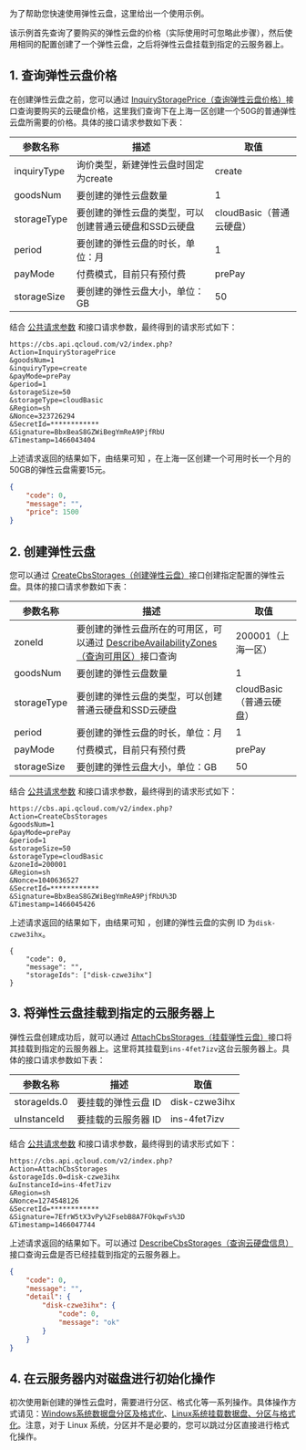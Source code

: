 为了帮助您快速使用弹性云盘，这里给出一个使用示例。

该示例首先查询了要购买的弹性云盘的价格（实际使用时可忽略此步骤），然后使用相同的配置创建了一个弹性云盘，之后将弹性云盘挂载到指定的云服务器上。

## 1. 查询弹性云盘价格
在创建弹性云盘之前，您可以通过 [InquiryStoragePrice（查询弹性云盘价格）](/doc/api/364/2522)接口查询要购买的云硬盘价格，这里我们查询下在上海一区创建一个50G的普通弹性云盘所需要的价格。具体的接口请求参数如下表：

| 参数名称    | 描述                                                  | 取值                     |
| ----------- | ----------------------------------------------------- | ------------------------ |
| inquiryType | 询价类型，新建弹性云盘时固定为create                  | create                   |
| goodsNum    | 要创建的弹性云盘数量                                  | 1                        |
| storageType | 要创建的弹性云盘的类型，可以创建普通云硬盘和SSD云硬盘 | cloudBasic（普通云硬盘） |
| period      | 要创建的弹性云盘的时长，单位：月                      | 1                        |
| payMode     | 付费模式，目前只有预付费                              | prePay                   |
| storageSize | 要创建的弹性云盘大小，单位：GB                        | 50                       |

结合 [公共请求参数](https://cloud.tencent.com/document/product/362/4202) 和接口请求参数，最终得到的请求形式如下：

```shell
https://cbs.api.qcloud.com/v2/index.php?
Action=InquiryStoragePrice
&goodsNum=1
&inquiryType=create
&payMode=prePay
&period=1
&storageSize=50
&storageType=cloudBasic
&Region=sh
&Nonce=323726294
&SecretId=************
&Signature=BbxBeaS8GZWiBegYmReA9PjfRbU
&Timestamp=1466043404
```

上述请求返回的结果如下，由结果可知 ，在上海一区创建一个可用时长一个月的50GB的弹性云盘需要15元。

```json
{
	"code": 0,
	"message": "",
	"price": 1500
}
```

## 2. 创建弹性云盘

您可以通过 [CreateCbsStorages（创建弹性云盘）](/doc/api/364/2524)接口创建指定配置的弹性云盘。具体的接口请求参数如下表：

| 参数名称    | 描述                                                         | 取值                     |
| ----------- | ------------------------------------------------------------ | ------------------------ |
| zoneId      | 要创建的弹性云盘所在的可用区，可以通过 [DescribeAvailabilityZones（查询可用区）](/doc/api/229/1286)接口查询 | 200001（上海一区）       |
| goodsNum    | 要创建的弹性云盘数量                                         | 1                        |
| storageType | 要创建的弹性云盘的类型，可以创建普通云硬盘和SSD云硬盘        | cloudBasic（普通云硬盘） |
| period      | 要创建的弹性云盘的时长，单位：月                             | 1                        |
| payMode     | 付费模式，目前只有预付费                                     | prePay                   |
| storageSize | 要创建的弹性云盘大小，单位：GB                               | 50                       |

结合 [公共请求参数](https://cloud.tencent.com/document/product/362/4202) 和接口请求参数，最终得到的请求形式如下：

```shell
https://cbs.api.qcloud.com/v2/index.php?
Action=CreateCbsStorages
&goodsNum=1
&payMode=prePay
&period=1
&storageSize=50
&storageType=cloudBasic
&zoneId=200001
&Region=sh
&Nonce=1040636527
&SecretId=************
&Signature=BbxBeaS8GZWiBegYmReA9PjfRbU%3D
&Timestamp=1466045426
```

上述请求返回的结果如下，由结果可知 ，创建的弹性云盘的实例 ID 为`disk-czwe3ihx`。

```shell
{
	"code": 0,
	"message": "",
	"storageIds": ["disk-czwe3ihx"]
}
```

## 3. 将弹性云盘挂载到指定的云服务器上

弹性云盘创建成功后，就可以通过 [AttachCbsStorages（挂载弹性云盘）](/doc/api/364/2520)接口将其挂载到指定的云服务器上。这里将其挂载到`ins-4fet7izv`这台云服务器上。具体的接口请求参数如下表：

| 参数名称     | 描述                | 取值          |
| ------------ | ------------------- | ------------- |
| storageIds.0 | 要挂载的弹性云盘 ID | disk-czwe3ihx |
| uInstanceId  | 要挂载的云服务器 ID | ins-4fet7izv  |

结合 [公共请求参数](https://cloud.tencent.com/document/product/362/4202) 和接口请求参数，最终得到的请求形式如下：

```shell
https://cbs.api.qcloud.com/v2/index.php?
Action=AttachCbsStorages
&storageIds.0=disk-czwe3ihx
&uInstanceId=ins-4fet7izv
&Region=sh
&Nonce=1274548126
&SecretId=************
&Signature=7EfrW5tX3vPy%2FsebB8A7FOkqwFs%3D
&Timestamp=1466047744
```

上述请求返回的结果如下。可以通过 [DescribeCbsStorages（查询云硬盘信息）](https://cloud.tencent.com/doc/api/364/2519)接口查询云盘是否已经挂载到指定的云服务器上。

```json
{
	"code": 0,
	"message": "",
	"detail": {
		"disk-czwe3ihx": {
			"code": 0,
			"message": "ok"
		}
	}
}
```

## 4. 在云服务器内对磁盘进行初始化操作

初次使用新创建的弹性云盘时，需要进行分区、格式化等一系列操作。具体操作方式请见：[Windows系统数据盘分区及格式化](https://cloud.tencent.com/doc/product/213/2158)、[Linux系统挂载数据盘、分区与格式化](https://cloud.tencent.com/document/product/362/6735
)。注意，对于 Linux 系统，分区并不是必要的，您可以跳过分区直接进行格式化操作。
